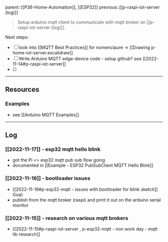 parent::[[P36-Home-Automation]], [[ESP32]]
previous::[[p-raspi-iot-server (log)]]

> Setup arduino mqtt client to communicate with mqtt broker on [[p-raspi-iot-server (log)]]. 

Next steps:
- [ ] look into [[MQTT Best Practices]] for nomenclaure → [[Drawing p-home-iot-server.excalidraw]]
- [ ] Write Arduino MQTT edge-device code - setup github? see [[2022-11-14#p-raspi-iot-server]]
- [ ] 

---
## Resources

### Examples
- see [[Arduino MQTT Examples]]

--- 
## Log

### [[2022-11-17]] - esp32 mqtt hello blink
- got the Pi <> esp32 mqtt pub sub flow going
- documented in [[Example - ESP32 PubSubClient MQTT Hello Blink]]

### [[2022-11-16]] - bootloader issues
- [[2022-11-16#p-esp32-mqtt - issues with bootloader for blink sketch]]
Goal: 
- publish from the mqtt broker (raspi) and print it out on the arduino serial monitor

### [[2022-11-15]] - research on various mqtt brokers
- [[2022-11-15#p-raspi-iot-server , p-esp32-mqtt - non work day - mqtt lib research]]


